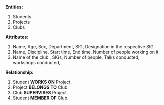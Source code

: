 **Entities:** 

1. Students  
2. Projects  
3. Clubs  

**Attributes:**

1. Name, Age, Sex, Department, SIG, Designation in the respective SIG     
2. Name, Discipline, Start time, End time, Number of people working on it
3. Name of the club , SIGs, Number of people,  Talks conducted, workshops conducted, 

**Relationship:**

1. Student **WORKS ON** Project.
2. Project **BELONGS TO** Club.
3. Club **SUPERVISES** Project.
4. Student **MEMBER OF** Club.


